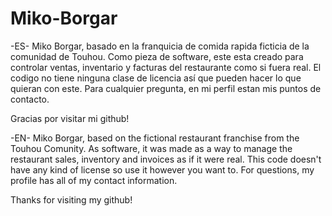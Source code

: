 # Miko-Borgar
-ES-
Miko Borgar, basado en la franquicia de comida rapida ficticia de la comunidad de Touhou.
Como pieza de software, este esta creado para controlar ventas, inventario y facturas del restaurante como si fuera real.
El codigo no tiene ninguna clase de licencia así que pueden hacer lo que quieran con este.
Para cualquier pregunta, en mi perfil estan mis puntos de contacto.

Gracias por visitar mi github!

-EN-
Miko Borgar, based on the fictional restaurant franchise from the Touhou Comunity.
As software, it was made as a way to manage the restaurant sales, inventory and invoices as if it were real.
This code doesn't have any kind of license so use it however you want to.
For questions, my profile has all of my contact information.

Thanks for visiting my github!
